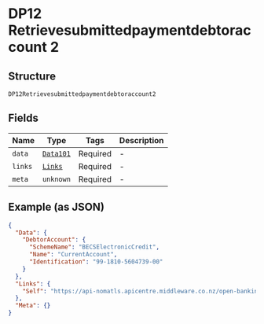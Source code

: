 
# DP12 Retrievesubmittedpaymentdebtoraccount 2

## Structure

`DP12Retrievesubmittedpaymentdebtoraccount2`

## Fields

| Name | Type | Tags | Description |
|  --- | --- | --- | --- |
| `data` | [`Data101`](../../doc/models/data-101.md) | Required | - |
| `links` | [`Links`](../../doc/models/links.md) | Required | - |
| `meta` | `unknown` | Required | - |

## Example (as JSON)

```json
{
  "Data": {
    "DebtorAccount": {
      "SchemeName": "BECSElectronicCredit",
      "Name": "CurrentAccount",
      "Identification": "99-1810-5604739-00"
    }
  },
  "Links": {
    "Self": "https://api-nomatls.apicentre.middleware.co.nz/open-banking-nz/v2.1/domestic-payments/a860540f-8beb-4f3c-bd8f-4768bd9387f0/debtor-account"
  },
  "Meta": {}
}
```

